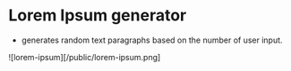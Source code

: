 # Lorem Ipsum generator

- generates random text paragraphs based on the number of user input.

![lorem-ipsum][/public/lorem-ipsum.png]

